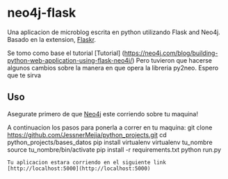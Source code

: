 # neo4j-flask
Una aplicacion de microblog escrita en python utilizando Flask and Neo4j. Basado en la extension, [Flaskr](http://flask.pocoo.org/docs/0.10/tutorial/). 

Se tomo como base el tutorial [Tutorial] (https://neo4j.com/blog/building-python-web-application-using-flask-neo4j/) Pero tuvieron que hacerse algunos cambios sobre la manera en que opera la libreria py2neo. Espero que te sirva

## Uso

Asegurate primero de que [Neo4j](http://neo4j.com/download/other-releases/) este corriendo sobre tu maquina!

A continuacion los pasos para ponerla a correr en tu maquina:
git clone https://github.com/JessnerMejia/python_projects.git
cd python_projects/bases_datos 
pip install virtualenv
virtualenv tu_nombre
source tu_nombre/bin/activate
pip install -r requirements.txt
python run.py
```
Tu aplicacion estara corriendo en el siguiente link
[http://localhost:5000](http://localhost:5000)
